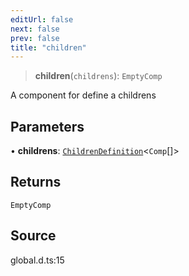 ```yaml
---
editUrl: false
next: false
prev: false
title: "children"
---
```


> **children**(`childrens`): `EmptyComp`

A component for define a childrens

## Parameters

• **childrens**: [`ChildrenDefinition`](../type-aliases/ChildrenDefinition.md)\<`Comp`[]\>

## Returns

`EmptyComp`

## Source

global.d.ts:15
